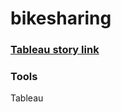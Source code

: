 # bikesharing

### [Tableau story link](https://public.tableau.com/app/profile/stephanie.ramkissoon/viz/BikeAnalysisproject/CitibikeStory?publish=yes)

### Tools
Tableau
